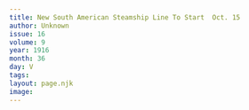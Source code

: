 ```yaml
---
title: New South American Steamship Line To Start  Oct. 15
author: Unknown
issue: 16
volume: 9
year: 1916
month: 36
day: V
tags:
layout: page.njk
image:
---
```



